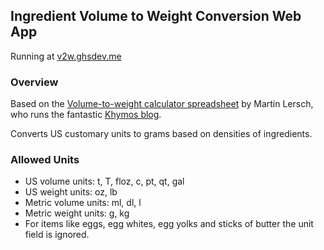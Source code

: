 ## Ingredient Volume to Weight Conversion Web App

Running at [v2w.ghsdev.me](http://v2w.ghsdev.me)

### Overview

Based on the [Volume-to-weight calculator spreadsheet](http://blog.khymos.org/2014/01/23/volume-to-weight-calculator-for-the-kitchen/) by Martin Lersch, who runs the fantastic [Khymos blog](http://blog.khymos.org).

Converts US customary units to grams based on densities of ingredients.

### Allowed Units

- US volume units: t, T, floz, c, pt, qt, gal
- US weight units: oz, lb
- Metric volume units: ml, dl, l
- Metric weight units: g, kg
- For items like eggs, egg whites, egg yolks and sticks of butter the unit field is ignored.
